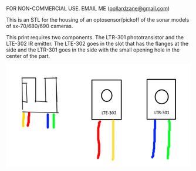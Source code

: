 FOR NON-COMMERCIAL USE. EMAIL ME (pollardzane@gmail.com)

This is an STL for the housing of an optosensor/pickoff of the sonar models of sx-70/680/690 cameras.

This print requires two components. The LTR-301 phototransistor and the LTE-302 IR emitter. The LTE-302 goes in the slot that has the flanges at the side and the LTR-301 goes in the side with the small opening hole in the center of the part.

![Screenshot](optosensor.png)

